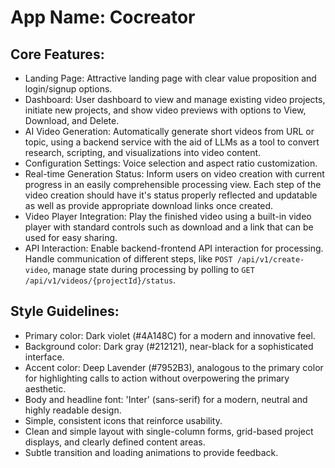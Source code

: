 # **App Name**: Cocreator

## Core Features:

- Landing Page: Attractive landing page with clear value proposition and login/signup options.
- Dashboard: User dashboard to view and manage existing video projects, initiate new projects, and show video previews with options to View, Download, and Delete.
- AI Video Generation: Automatically generate short videos from URL or topic, using a backend service with the aid of LLMs as a tool to convert research, scripting, and visualizations into video content.
- Configuration Settings: Voice selection and aspect ratio customization.
- Real-time Generation Status: Inform users on video creation with current progress in an easily comprehensible processing view. Each step of the video creation should have it's status properly reflected and updatable as well as provide appropriate download links once created.
- Video Player Integration: Play the finished video using a built-in video player with standard controls such as download and a link that can be used for easy sharing.
- API Interaction: Enable backend-frontend API interaction for processing. Handle communication of different steps, like `POST /api/v1/create-video`, manage state during processing by polling to  `GET /api/v1/videos/{projectId}/status`.

## Style Guidelines:

- Primary color: Dark violet (#4A148C) for a modern and innovative feel.
- Background color: Dark gray (#212121), near-black for a sophisticated interface.
- Accent color: Deep Lavender (#7952B3), analogous to the primary color for highlighting calls to action without overpowering the primary aesthetic.
- Body and headline font: 'Inter' (sans-serif) for a modern, neutral and highly readable design.
- Simple, consistent icons that reinforce usability.
- Clean and simple layout with single-column forms, grid-based project displays, and clearly defined content areas.
- Subtle transition and loading animations to provide feedback.